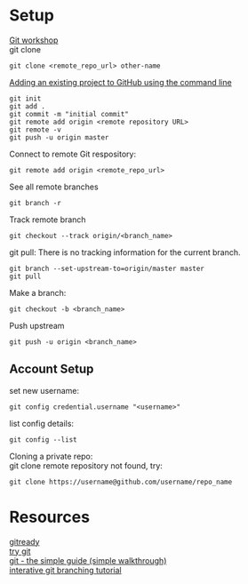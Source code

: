 # Setup
[Git workshop](https://github.com/nuitrcs/gitworkshop)  
git clone
```
git clone <remote_repo_url> other-name
```
[Adding an existing project to GitHub using the command line](https://help.github.com/articles/adding-an-existing-project-to-github-using-the-command-line/)  
```
git init  
git add .   
git commit -m "initial commit"    
git remote add origin <remote repository URL>  
git remote -v  
git push -u origin master  
```
Connect to remote Git respository:  
```
git remote add origin <remote_repo_url>  
```
See all remote branches
```
git branch -r
```
Track remote branch  
```
git checkout --track origin/<branch_name>  
```
git pull: There is no tracking information for the current branch.
```
git branch --set-upstream-to=origin/master master
git pull
```
Make a branch:
```
git checkout -b <branch_name>
```
Push upstream
```
git push -u origin <branch_name>
```
## Account Setup
set new username:  
```
git config credential.username "<username>"  
```
list config details:    
```
git config --list
```   
Cloning a private repo:  
git clone remote repository not found, try:  
```
git clone https://username@github.com/username/repo_name
```
# Resources
[gitready](http://gitready.com/)  
[try git](https://try.github.io/)  
[git - the simple guide (simple walkthrough)](https://rogerdudler.github.io/git-guide/)   
[interative git branching tutorial](https://learngitbranching.js.org/)
